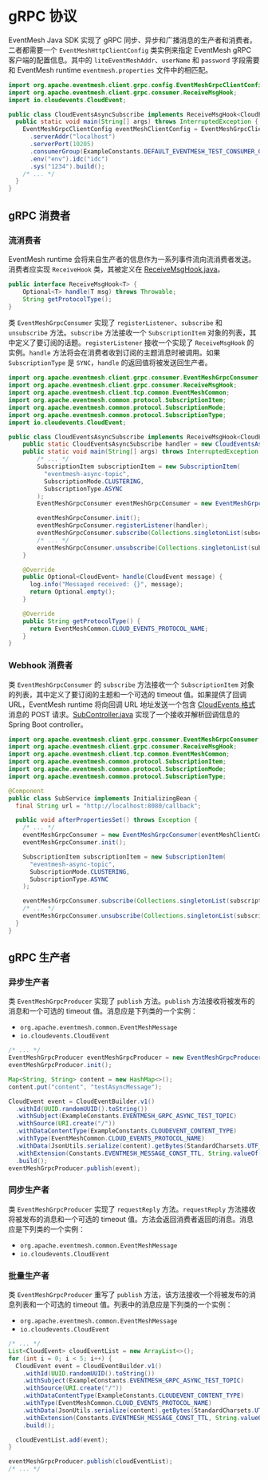 # gRPC 协议

EventMesh Java SDK 实现了 gRPC 同步、异步和广播消息的生产者和消费者。二者都需要一个 `EventMeshHttpClientConfig` 类实例来指定 EventMesh gRPC 客户端的配置信息。其中的 `liteEventMeshAddr`、`userName` 和 `password` 字段需要和 EventMesh runtime `eventmesh.properties` 文件中的相匹配。

```java
import org.apache.eventmesh.client.grpc.config.EventMeshGrpcClientConfig;
import org.apache.eventmesh.client.grpc.consumer.ReceiveMsgHook;
import io.cloudevents.CloudEvent;

public class CloudEventsAsyncSubscribe implements ReceiveMsgHook<CloudEvent> {
  public static void main(String[] args) throws InterruptedException {
    EventMeshGrpcClientConfig eventMeshClientConfig = EventMeshGrpcClientConfig.builder()
      .serverAddr("localhost")
      .serverPort(10205)
      .consumerGroup(ExampleConstants.DEFAULT_EVENTMESH_TEST_CONSUMER_GROUP)
      .env("env").idc("idc")
      .sys("1234").build();
    /* ... */
  }
}
```

## gRPC 消费者

### 流消费者

EventMesh runtime 会将来自生产者的信息作为一系列事件流向流消费者发送。消费者应实现 `ReceiveHook` 类，其被定义在 [ReceiveMsgHook.java](https://github.com/apache/eventmesh/blob/master/eventmesh-sdk-java/src/main/java/org/apache/eventmesh/client/grpc/consumer/ReceiveMsgHook.java)。

```java
public interface ReceiveMsgHook<T> {
    Optional<T> handle(T msg) throws Throwable;
    String getProtocolType();
}
```

类 `EventMeshGrpcConsumer` 实现了 `registerListener`、`subscribe` 和 `unsubscribe` 方法。`subscribe` 方法接收一个 `SubscriptionItem` 对象的列表，其中定义了要订阅的话题。`registerListener` 接收一个实现了 `ReceiveMsgHook` 的实例。`handle` 方法将会在消费者收到订阅的主题消息时被调用。如果 `SubscriptionType` 是 `SYNC`，`handle` 的返回值将被发送回生产者。

```java
import org.apache.eventmesh.client.grpc.consumer.EventMeshGrpcConsumer;
import org.apache.eventmesh.client.grpc.consumer.ReceiveMsgHook;
import org.apache.eventmesh.client.tcp.common.EventMeshCommon;
import org.apache.eventmesh.common.protocol.SubscriptionItem;
import org.apache.eventmesh.common.protocol.SubscriptionMode;
import org.apache.eventmesh.common.protocol.SubscriptionType;
import io.cloudevents.CloudEvent;

public class CloudEventsAsyncSubscribe implements ReceiveMsgHook<CloudEvent> {
    public static CloudEventsAsyncSubscribe handler = new CloudEventsAsyncSubscribe();
    public static void main(String[] args) throws InterruptedException {
        /* ... */
        SubscriptionItem subscriptionItem = new SubscriptionItem(
          "eventmesh-async-topic",
          SubscriptionMode.CLUSTERING,
          SubscriptionType.ASYNC
        );
        EventMeshGrpcConsumer eventMeshGrpcConsumer = new EventMeshGrpcConsumer(eventMeshClientConfig);

        eventMeshGrpcConsumer.init();
        eventMeshGrpcConsumer.registerListener(handler);
        eventMeshGrpcConsumer.subscribe(Collections.singletonList(subscriptionItem));
        /* ... */
        eventMeshGrpcConsumer.unsubscribe(Collections.singletonList(subscriptionItem));
    }

    @Override
    public Optional<CloudEvent> handle(CloudEvent message) {
      log.info("Messaged received: {}", message);
      return Optional.empty();
    }

    @Override
    public String getProtocolType() {
      return EventMeshCommon.CLOUD_EVENTS_PROTOCOL_NAME;
    }
}
```

### Webhook 消费者

类 `EventMeshGrpcConsumer` 的 `subscribe` 方法接收一个 `SubscriptionItem` 对象的列表，其中定义了要订阅的主题和一个可选的 timeout 值。如果提供了回调 URL，EventMesh runtime 将向回调 URL 地址发送一个包含 [CloudEvents 格式](https://github.com/cloudevents/spec) 消息的 POST 请求。[SubController.java](https://github.com/apache/eventmesh/blob/master/eventmesh-examples/src/main/java/org/apache/eventmesh/grpc/sub/app/controller/SubController.java) 实现了一个接收并解析回调信息的 Spring Boot controller。

```java
import org.apache.eventmesh.client.grpc.consumer.EventMeshGrpcConsumer;
import org.apache.eventmesh.client.grpc.consumer.ReceiveMsgHook;
import org.apache.eventmesh.client.tcp.common.EventMeshCommon;
import org.apache.eventmesh.common.protocol.SubscriptionItem;
import org.apache.eventmesh.common.protocol.SubscriptionMode;
import org.apache.eventmesh.common.protocol.SubscriptionType;

@Component
public class SubService implements InitializingBean {
  final String url = "http://localhost:8080/callback";

  public void afterPropertiesSet() throws Exception {
    /* ... */
    eventMeshGrpcConsumer = new EventMeshGrpcConsumer(eventMeshClientConfig);
    eventMeshGrpcConsumer.init();

    SubscriptionItem subscriptionItem = new SubscriptionItem(
      "eventmesh-async-topic",
      SubscriptionMode.CLUSTERING,
      SubscriptionType.ASYNC
    );

    eventMeshGrpcConsumer.subscribe(Collections.singletonList(subscriptionItem), url);
    /* ... */
    eventMeshGrpcConsumer.unsubscribe(Collections.singletonList(subscriptionItem), url);
  }
}
```

## gRPC 生产者

### 异步生产者

类 `EventMeshGrpcProducer` 实现了 `publish` 方法。`publish` 方法接收将被发布的消息和一个可选的 timeout 值。消息应是下列类的一个实例：

- `org.apache.eventmesh.common.EventMeshMessage`
- `io.cloudevents.CloudEvent`

```java
/* ... */
EventMeshGrpcProducer eventMeshGrpcProducer = new EventMeshGrpcProducer(eventMeshClientConfig);
eventMeshGrpcProducer.init();

Map<String, String> content = new HashMap<>();
content.put("content", "testAsyncMessage");

CloudEvent event = CloudEventBuilder.v1()
  .withId(UUID.randomUUID().toString())
  .withSubject(ExampleConstants.EVENTMESH_GRPC_ASYNC_TEST_TOPIC)
  .withSource(URI.create("/"))
  .withDataContentType(ExampleConstants.CLOUDEVENT_CONTENT_TYPE)
  .withType(EventMeshCommon.CLOUD_EVENTS_PROTOCOL_NAME)
  .withData(JsonUtils.serialize(content).getBytes(StandardCharsets.UTF_8))
  .withExtension(Constants.EVENTMESH_MESSAGE_CONST_TTL, String.valueOf(4 * 1000))
  .build();
eventMeshGrpcProducer.publish(event);
```

### 同步生产者

类 `EventMeshGrpcProducer` 实现了 `requestReply` 方法。`requestReply` 方法接收将被发布的消息和一个可选的 timeout 值。方法会返回消费者返回的消息。消息应是下列类的一个实例：

- `org.apache.eventmesh.common.EventMeshMessage`
- `io.cloudevents.CloudEvent`

### 批量生产者

类 `EventMeshGrpcProducer` 重写了 `publish` 方法，该方法接收一个将被发布的消息列表和一个可选的 timeout 值。列表中的消息应是下列类的一个实例：

- `org.apache.eventmesh.common.EventMeshMessage`
- `io.cloudevents.CloudEvent`

```java
/* ... */
List<CloudEvent> cloudEventList = new ArrayList<>();
for (int i = 0; i < 5; i++) {
  CloudEvent event = CloudEventBuilder.v1()
    .withId(UUID.randomUUID().toString())
    .withSubject(ExampleConstants.EVENTMESH_GRPC_ASYNC_TEST_TOPIC)
    .withSource(URI.create("/"))
    .withDataContentType(ExampleConstants.CLOUDEVENT_CONTENT_TYPE)
    .withType(EventMeshCommon.CLOUD_EVENTS_PROTOCOL_NAME)
    .withData(JsonUtils.serialize(content).getBytes(StandardCharsets.UTF_8))
    .withExtension(Constants.EVENTMESH_MESSAGE_CONST_TTL, String.valueOf(4 * 1000))
    .build();

  cloudEventList.add(event);
}

eventMeshGrpcProducer.publish(cloudEventList);
/* ... */
```
